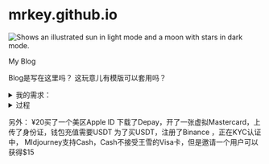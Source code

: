 # mrkey.github.io

<picture>
  <source media="(prefers-color-scheme: dark)" srcset="https://user-images.githubusercontent.com/25423296/163456776-7f95b81a-f1ed-45f7-b7ab-8fa810d529fa.png">
  <source media="(prefers-color-scheme: light)" srcset="https://user-images.githubusercontent.com/25423296/163456779-a8556205-d0a5-45e2-ac17-42d089e3c3f8.png">
  <img alt="Shows an illustrated sun in light mode and a moon with stars in dark mode." src="https://user-images.githubusercontent.com/25423296/163456779-a8556205-d0a5-45e2-ac17-42d089e3c3f8.png">
</picture>

My Blog

Blog是写在这里吗？
这玩意儿有模版可以套用吗？

<details>
<summary>我的需求：</summary>
使用OpenAI的模型，和公司业务数据，训练一个智能聊天机器人或搭建智能数据库；
能够根据输入的条件给出专业的回答
能够根据输入的条件自动生成简单的技术方案
</details>

<details>
<summary>过程</summary>
注册OpenAI账户成功，但因为没有靠谱的支付渠道，没有upgrade
Twitter上了解到可以在Azure上部署，支持国内付费，且费率一致；我认为这是一个稳定干净的渠道。无论我以后想实现哪些应用，都可以通过这个途径使用OpenAI的API和ChatGPT4
使用国内银行发行的Visa卡注册Azure，使用个人微软账户登陆;开通了即用即付。
Azure上申请OpenAI Service，要求公司信息，如实填写。
等待审核通过，接入ChatGPT4
<details>
<summary>收到了一个邮件：</summary>
 > “Hi 小易,  
 > Thank you for your application to access Microsoft Azure Cognitive Services!  
 > Good news! Your application has passed initial gating criteria. We just need some additional information from you in order to verify your eligibility, specifically regarding your company’s web domain. After we get you verified, we'll be able to move forward to completing your application.  
> There are two ways that you can verify your company's domain. Please reply back to this email with either screenshots of your Partner Center profile or attach your domain invoice.  
> **Option 1**  
> Create a [Partner Center]profile, in which the details provided in your application need to match the details in your organization’s Partner Center profile (not exclusive to Microsoft Partners). Click [HERE] for step-by-step directions on how to set up your company's profile.  
> Some common reasons for why you received a Domain Failure:  
> - different domains for web and email  
> - different domains for subsidiaries  
> - region specific domain suffixes (e.g. microsoft.com, microsoft.co.uk, microsoft.ca, etc.)  
> **Option 2**  
> Provide Supporting Documentation (Must be valid and up-to-date)  
> Domain registration/invoice (initial registration or renewal) that lists the following as they are stated on your account:  
> - Organization/user name  
> -  Address  
> -  Domain  
> *Please send your document as either a screenshot or a .pdf file under 8MB*”
</details>

😭没能正确理解邮件意思，误以为是要求证明我提交的公司邮箱确实属于一家真实存在的公司，所以提供了公司网站的域名证书或公司邮箱的证明材料，没有等到回信。
又看了一遍邮件，还是没能正确理解PartnerCenter是什么，回复了错误的截图
第三次看邮件，大概明白是要Create a Partner Center Profile，而且要求细节与公司的PartnerCenter Profile一致。
但我在自己的profile里看不到任何与公司相关的信息，在Legal info里也看不到任何与公司相关的信息。认为自己某个地方搞错了。看了帮助文档，依然没有搞明白。
再次提交了Azur OpenAI服务申请；公司信息均如实填写
公司邮箱第二天收到了邮件，与第一次内容完全一致
再次回复了账户信息概述截图
</details>

另外：
¥20买了一个美区Apple ID
下载了Depay，开了一张虚拟Mastercard，上传了身份证，钱包充值需要USDT
为了买USDT，注册了Binance ，正在KYC认证中，
MIdjourney支持Cash，Cash不接受王雪的Visa卡，但是邀请一个用户可以获得$15
